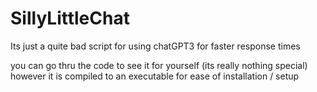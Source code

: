 # SillyLittleChat
Its just a quite bad script for using chatGPT3 for faster response times

you can go thru the code to see it for yourself (its really nothing special) however it is compiled to an executable for ease of installation / setup
